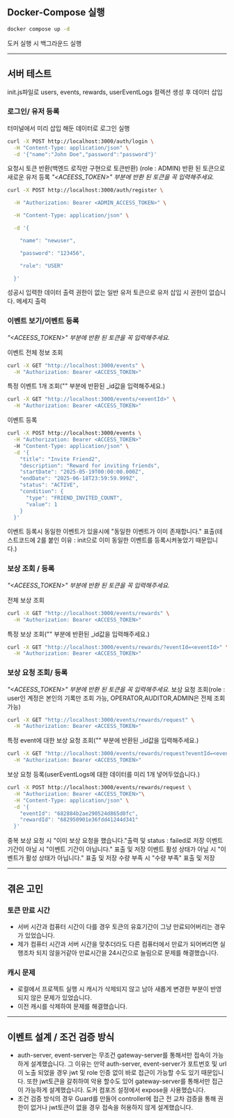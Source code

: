 ## Docker-Compose 실행

```bash
docker compose up -d
```
도커 실행 시 백그라운드 실행

---
## 서버 테스트

init.js파일로 users, events, rewards, userEventLogs 컬렉션 생성 후 데이터 삽입


### 로그인/ 유저 등록

터미널에서 미리 삽입 해둔 데이터로 로그인 실행

```bash
curl -X POST http://localhost:3000/auth/login \
  -H "Content-Type: application/json" \
  -d '{"name":"John Doe","password":"password"}'
```
요청시 토큰 반환(백엔드 로직만 구현으로 토큰반환) (role : ADMIN)
반환 된 토큰으로 새로운 유저 등록
_"<ACEESS_TOKEN>" 부분에 반환 된 토큰을 꼭 입력해주세요._

```bash
curl -X POST http://localhost:3000/auth/register \

  -H "Authorization: Bearer <ADMIN_ACCESS_TOKEN>" \

  -H "Content-Type: application/json" \

  -d '{

    "name": "newuser",

    "password": "123456",

    "role": "USER"

  }'
```
성공시 입력한 데이터 출력
권한이 없는 일반 유저 토큰으로 유저 삽입 시 권한이 없습니다. 메세지 출력

### 이벤트 보기/이벤트 등록

_"<ACEESS_TOKEN>" 부분에 반환 된 토큰을 꼭 입력해주세요._

이벤트 전체 정보 조회
```bash
curl -X GET "http://localhost:3000/events" \
  -H "Authorization: Bearer <ACCESS_TOKEN>"
```

특정 이벤트 1개 조회("<eventId>" 부분에 반환된 _id값을 입력해주세요.)
```bash
curl -X GET "http://localhost:3000/events/<eventId>" \
  -H "Authorization: Bearer <ACCESS_TOKEN>"
```

이벤트 등록

```bash
curl -X POST http://localhost:3000/events \
  -H "Authorization: Bearer <ACCESS_TOKEN>"
  -H "Content-Type: application/json" \
  -d '{
    "title": "Invite Friend2",
    "description": "Reward for inviting friends",
    "startDate": "2025-05-19T00:00:00.000Z",
    "endDate": "2025-06-18T23:59:59.999Z",
    "status": "ACTIVE",
    "condition": {
      "type": "FRIEND_INVITED_COUNT",
      "value": 1
    }
  }'

```
이벤트 등록시 동일한 이벤트가 있을시에 "동일한 이벤트가 이미 존재합니다." 표출(테스트코드에 2를 붙인 이유 : init으로 이미 동일한 이벤트를 등록시켜놓았기 때문입니다.)


### 보상 조회 / 등록

_"<ACEESS_TOKEN>" 부분에 반환 된 토큰을 꼭 입력해주세요._

전체 보상 조회
```bash
curl -X GET "http://localhost:3000/events/rewards" \
  -H "Authorization: Bearer <ACCESS_TOKEN>"
```

특정 보상 조회("<eventId>" 부분에 반환된 _id값을 입력해주세요.)
```bash
curl -X GET "http://localhost:3000/events/rewards/?eventId=<eventId>" \
  -H "Authorization: Bearer <ACCESS_TOKEN>"
```

### 보상 요청 조회/ 등록

_"<ACEESS_TOKEN>" 부분에 반환 된 토큰을 꼭 입력해주세요._
보상 요청 조회(role : user인 계정은 본인의 기록만 조회 가능, OPERATOR,AUDITOR,ADMIN은 전체 조회 가능)
```bash
curl -X GET "http://localhost:3000/events/rewards/request" \
  -H "Authorization: Bearer <ACCESS_TOKEN>"
```

특정 event에 대한 보상 요청 조회("<eventId>" 부분에 반환된 _id값을 입력해주세요.)
```bash
curl -X GET "http://localhost:3000/events/rewards/request?eventId=<eventId>" \
  -H "Authorization: Bearer <ACCESS_TOKEN>"
```

보상 요청 등록(userEventLogs에 대한 데이터를 미리 1개 넣어두었습니다.)
```bash
curl -X POST http://localhost:3000/events/rewards/request \
  -H "Authorization: Bearer <ACCESS_TOKEN>"\
  -H "Content-Type: application/json" \
  -d '{
    "eventId": "682884b2ae290524d865d0fc",
    "rewardId": "682950901e36fdd41244d341"
  }'
```
중복 보상 요청 시 "이미 보상 요청을 했습니다."출력 및 status : failed로 저장
이벤트 기간이 아닐 시 "이벤트 기간이 아닙니다." 표출 및 저장
이벤트 활성 상태가 아닐 시 "이벤트가 활성 상태가 아닙니다." 표출 및 저장
수량 부족 시 "수량 부족" 표출 및 저장

---

## 겪은 고민

### 토큰 만료 시간
- 서버 시간과 컴퓨터 시간이 다를 경우 토큰의 유효기간이 그냥 만료되어버리는 경우가 있었습니다.
- 제가 컴퓨터 시간과 서버 시간을 맞추더라도 다른 컴퓨터에서 만료가 되어버리면 실행조차 되지 않을거같아 만료시간을 24시간으로 늘림으로 문제를 해결했습니다.

### 캐시 문제
- 로컬에서 프로젝트 실행 시 캐시가 삭제되지 않고 남아 새롭게 변경한 부분이 반영되지 않은 문제가 있었습니다.
- 이전 캐시를 삭제하여 문제를 해결했습니다.

---

## 이벤트 설계 / 조건 검증 방식
- auth-server, event-server는 무조건 gateway-server를 통해서만 접속이 가능하게 설계했습니다. 그 이유는 만약 auth-server, event-server가 포트번호 및 url이 노출 되었을 경우 jwt 및 role 인증 없이 바로 접근이 가능할 수도 있기 때문입니다. 또한 jwt토큰을 갈취하여 악용 할수도 있어 gateway-server를 통해서만 접근이 가능하게 설계했습니다. 도커 컴포즈 설정에서 expose을 사용했습니다.
- 조건 검증 방식의 경우 Guard를 만들어 controller에 접근 전 교차 검증을 통해 권한이 없거나 jwt토큰이 없을 경우 접속을 허용하지 않게 설계했습니다.
